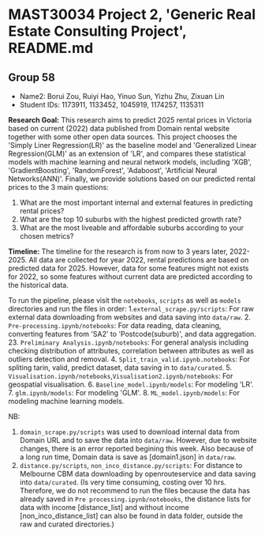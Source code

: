 # MAST30034 Project 2, 'Generic Real Estate Consulting Project', README.md
## Group 58
- Name2: Borui Zou, Ruiyi Hao, Yinuo Sun, Yizhu Zhu, Zixuan Lin 
- Student IDs: 1173911, 1133452, 1045919, 1174257, 1135311

**Research Goal:** This research aims to predict 2025 rental prices in Victoria based on current (2022) data published from Domain rental website together with some other open data sources. This project chooses the 'Simply Liner Regression(LR)' as the baseline model and 'Generalized Linear Regression(GLM)' as an extension of 'LR', and compares these statistical models with machine learning and neural network models, including 'XGB', 'GradientBoosting', 'RandomForest', 'Adaboost', 'Artificial Neural Networks(ANN)'. Finally, we provide solutions based on our predicted rental prices to the 3 main questions:

1. What are the most important internal and external features in predicting rental prices? 
2. What are the top 10 suburbs with the highest predicted growth rate?
3. What are the most liveable and affordable suburbs according to your chosen metrics?


**Timeline:** The timeline for the research is from now to 3 years later, 2022-2025. All data are collected for year 2022, rental predictions are based on predicted data for 2025. However, data for some features might not exists for 2022, so some features without current data are predicted according to the historical data.
 
To run the pipeline, please visit the `notebooks`, `scripts` as well as `models` directories and run the files in order:
1.`external_scrape.py/scripts`: For raw external data downloading from websites and data saving into `data/raw`.
2. `Pre-processing.ipynb/notebooks`: For data reading, data cleaning, converting features from 'SA2' to 'Postcode(suburb)', and data aggregation.
23. `Preliminary Analysis.ipynb/notebooks`: For general analysis including checking distribution of attributes, correlation between attributes as well as outliers detection and removal.
4. `Split_train_valid.ipynb.notebooks`: For spliting tarin, valid, predict dataset, data saving in to `data/curated`.
5. `Visualisation.ipynb/notebooks`,`Visualisation2.ipynb/notebooks`: For geospatial visualisation.
6. `Baseline_model.ipynb/models`: For modeling 'LR'.
7. `glm.ipynb/models`: For modeling 'GLM'.
8. `ML_model.ipynb/models`: For modeling machine learning models.

 NB: 
 1. `domain_scrape.py/scripts` was used to download internal data from Domain URL and to save the data into `data/raw`. However, due to website changes,
 there is an error reported begining this week. Also because of a long run time, Domain data is save as [domain1.json] in `data/raw`.
 2. `distance.py/scripts`, `non_inco_distance.py/scripts`: For distance to Melbourne CBM data downloading by openrouteservice and data saving into
 `data/curated`. (Is very time consuming, costing over 10 hrs. Therefore, we do not recommend to run the files because the data has already saved in `Pre
 processing.ipynb/notebooks`, the distance lists for data with income [distance_list] and without income [non_inco_distance_list] can also be found in data
 folder, outside the raw and curated directories.)
